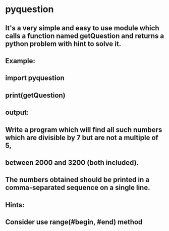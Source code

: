 # pyquestion
## It's a very simple and easy to use module which calls a function named getQuestion and returns a python problem with hint to solve it.
## Example: 
## import pyquestion
## print(getQuestion)
## output:
## Write a program which will find all such numbers which are divisible by 7 but are not a multiple of 5,
## between 2000 and 3200 (both included).
## The numbers obtained should be printed in a comma-separated sequence on a single line.
## 
## Hints: 
## Consider use range(#begin, #end) method

